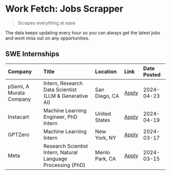 # Work Fetch: Jobs Scrapper
> Scrapes everything at ease

The data keeps updating every hour so you can always get the latest jobs and wont miss out on any opportunities.

## SWE Internships
<!--START_SECTION:workfetch-->
| Company                 | Title                                                        | Location       | Link                                                                                                                                                                                                                                                                         | Date Posted   |
|:------------------------|:-------------------------------------------------------------|:---------------|:-----------------------------------------------------------------------------------------------------------------------------------------------------------------------------------------------------------------------------------------------------------------------------|:--------------|
| pSemi, A Murata Company | Intern, Research Data Scientist (LLM & Generative AI)        | San Diego, CA  | [Apply](https://www.linkedin.com/jobs/view/intern-research-data-scientist-llm-generative-ai-at-psemi-a-murata-company-3887074168?position=8&pageNum=0&refId=xDXgD4fniG2%2FOPJt9OR9zQ%3D%3D&trackingId=thm2xGpuaWGEJBeyxK5tTA%3D%3D&trk=public_jobs_jserp-result_search-card) | 2024-04-23    |
| Instacart               | Machine Learning Engineer, PhD Intern                        | United States  | [Apply](https://www.linkedin.com/jobs/view/machine-learning-engineer-phd-intern-at-instacart-3901991739?position=2&pageNum=0&refId=xDXgD4fniG2%2FOPJt9OR9zQ%3D%3D&trackingId=lt9c1wETgx8HI%2BKrCRkblw%3D%3D&trk=public_jobs_jserp-result_search-card)                        | 2024-04-19    |
| GPTZero                 | Machine Learning Intern                                      | New York, NY   | [Apply](https://www.linkedin.com/jobs/view/machine-learning-intern-at-gptzero-3860723963?position=7&pageNum=0&refId=xDXgD4fniG2%2FOPJt9OR9zQ%3D%3D&trackingId=jqw93ZNLmuT9KwGr5GZhyg%3D%3D&trk=public_jobs_jserp-result_search-card)                                         | 2024-03-17    |
| Meta                    | Research Scientist Intern, Natural Language Processing (PhD) | Menlo Park, CA | [Apply](https://www.linkedin.com/jobs/view/research-scientist-intern-natural-language-processing-phd-at-meta-3858718375?position=6&pageNum=0&refId=xDXgD4fniG2%2FOPJt9OR9zQ%3D%3D&trackingId=9wFFq3zNpDpW%2BxvaodE%2BGQ%3D%3D&trk=public_jobs_jserp-result_search-card)      | 2024-03-15    |
<!--END_SECTION:workfetch-->
